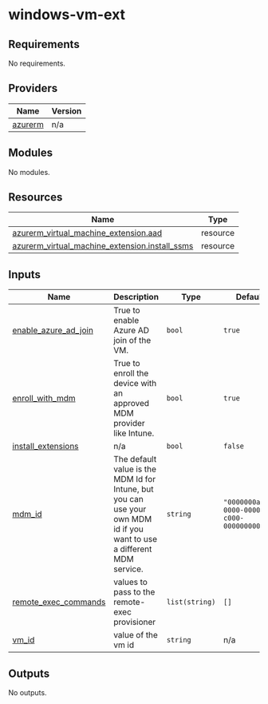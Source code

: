 # windows-vm-ext

<!-- BEGINNING OF PRE-COMMIT-TERRAFORM DOCS HOOK -->
## Requirements

No requirements.

## Providers

| Name | Version |
|------|---------|
| <a name="provider_azurerm"></a> [azurerm](#provider\_azurerm) | n/a |

## Modules

No modules.

## Resources

| Name | Type |
|------|------|
| [azurerm_virtual_machine_extension.aad](https://registry.terraform.io/providers/hashicorp/azurerm/latest/docs/resources/virtual_machine_extension) | resource |
| [azurerm_virtual_machine_extension.install_ssms](https://registry.terraform.io/providers/hashicorp/azurerm/latest/docs/resources/virtual_machine_extension) | resource |

## Inputs

| Name | Description | Type | Default | Required |
|------|-------------|------|---------|:--------:|
| <a name="input_enable_azure_ad_join"></a> [enable\_azure\_ad\_join](#input\_enable\_azure\_ad\_join) | True to enable Azure AD join of the VM. | `bool` | `true` | no |
| <a name="input_enroll_with_mdm"></a> [enroll\_with\_mdm](#input\_enroll\_with\_mdm) | True to enroll the device with an approved MDM provider like Intune. | `bool` | `true` | no |
| <a name="input_install_extensions"></a> [install\_extensions](#input\_install\_extensions) | n/a | `bool` | `false` | no |
| <a name="input_mdm_id"></a> [mdm\_id](#input\_mdm\_id) | The default value is the MDM Id for Intune, but you can use your own MDM id if you want to use a different MDM service. | `string` | `"0000000a-0000-0000-c000-000000000000"` | no |
| <a name="input_remote_exec_commands"></a> [remote\_exec\_commands](#input\_remote\_exec\_commands) | values to pass to the remote-exec provisioner | `list(string)` | `[]` | no |
| <a name="input_vm_id"></a> [vm\_id](#input\_vm\_id) | value of the vm id | `string` | n/a | yes |

## Outputs

No outputs.
<!-- END OF PRE-COMMIT-TERRAFORM DOCS HOOK -->
